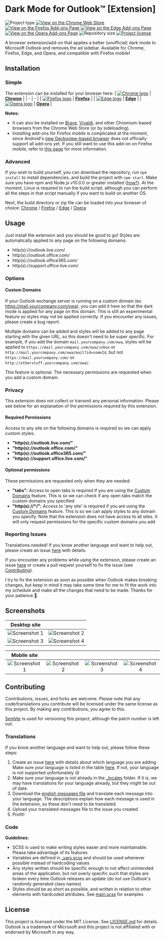 # Dark Mode for Outlook™ [Extension]
![](https://img.shields.io/badge/type-Extension-yellow.svg "Project type")
[![](https://img.shields.io/chrome-web-store/v/kjfbefcenipnnpbcbbklcidpjiamlcpl.svg "View on the Chrome Web Store")][chrome_link]
[![](https://img.shields.io/amo/v/dark-mode-for-outlook.svg "View on the Firefox Add-ons Page")][firefox_link]
[![](https://img.shields.io/badge/dynamic/json?label=edge%20add-on&prefix=v&query=%24.version&url=https%3A%2F%2Fmicrosoftedge.microsoft.com%2Faddons%2Fgetproductdetailsbycrxid%2Fncmfoiokkfipenppipihehpoikhacpep "View on the Edge Add-ons Page")][edge_link]
[![](https://img.shields.io/badge/dynamic/json?label=opera%20add-on&color=blue&query=%24.tag_name&url=https%3A%2F%2Fapi.github.com%2Frepos%2Fjerboa88%2Fdark-mode-for-outlook%2Freleases%2Flatest "View on the Opera Add-ons Page")][opera_link]
![](https://img.shields.io/github/repo-size/jerboa88/dark-mode-for-outlook.svg "Repository size")
[![](https://img.shields.io/github/license/jerboa88/dark-mode-for-outlook.svg "Project license")](LICENSE.md)


A browser extension/add-on that applies a better (unofficial) dark mode to Microsoft Outlook and removes the ad sidebar. Available for Chrome, Firefox, Edge, and Opera, and compatible with Firefox mobile!


## Installation
### Simple
The extension can be installed for your browser here:
| [![Chrome logo][chrome_logo]][chrome_link] | **[Chrome][chrome_link]** |
| - | - |
| [![Firefox logo][firefox_logo]][firefox_link] | **[Firefox][firefox_link]** |
| [![Edge logo][edge_logo]][edge_link] | **[Edge][edge_link]** |
| [![Opera logo][opera_logo]][opera_link] | **[Opera][opera_link]** |

**Notes:**
- It can also be installed on [Brave](https://support.brave.com/hc/en-us/articles/360017909112-How-can-I-add-extensions-to-Brave-), [Vivaldi](https://help.vivaldi.com/article/extensions/#install), and other Chromium-based browsers from the Chrome Web Store (or by sideloading).
- Installing add-ons for Firefox mobile is complicated at the moment, since Android's [new Geckoview-based browser](https://blog.mozilla.org/addons/2020/09/02/update-on-extension-support-in-the-new-firefox-for-android/) does not officially support all add-ons yet. If you still want to use this add-on on Firefox mobile, refer to [this page](https://support.mozilla.org/en-US/kb/find-and-install-add-ons-firefox-android#w_expanded-extension-support-in-firefox-for-android-nightly) for more information.


### Advanced
If you wish to build yourself, you can download the repository, run `npm install` to install dependencies, and build the project with `npm start`. Make sure you have npm and Node.js v10.0.0 or greater installed ([how?](https://docs.npmjs.com/downloading-and-installing-node-js-and-npm)). At the moment, Linux is required to run the build script, although you can perform all the steps in that script manually if you want to build on another OS.

Next, the build directory or zip file can be loaded into your browser of choice: [Chrome](https://developer.chrome.com/extensions/getstarted#manifest) / [Firefox](https://extensionworkshop.com/documentation/develop/temporary-installation-in-firefox/) / [Edge](https://docs.microsoft.com/en-us/microsoft-edge/extensions-chromium/getting-started/part1-simple-extension#run-your-extension-locally-in-your-browser-while-developing-it-side-loading) / [Opera](https://dev.opera.com/extensions/testing/)


## Usage
Just install the extension and you should be good to go! Styles are automatically applied to any page on the following domains:
- http(s)://outlook.live.com/
- http(s)://outlook.office.com/
- http(s)://outlook.office365.com/
- http(s)://support.office.live.com/

### Options
#### Custom Domains
If your Outlook exchange server is running on a custom domain (ex. https://mail.yourcompany.com/owa), you can add it here so that the dark mode is applied for any page on this domain. This is still an experimental feature so styles may not be applied correctly. If you encounter any issues, please create a bug report.

Multiple domains can be added and styles will be added to any page starting with the given URL, so this doesn't need to be super specific. For example, if you add the domain `mail.yourcompany.com/owa`, styles will be applied to `https://mail.yourcompany.com/owa/inbox` or `http://mail.yourcompany.com/owa/mail?id=someId`, but not `https://mail.yourcompany.com/` or `http://otherstuff.yourcompany.com/owa/`.

This feature is optional. The necessary permissions are requested when you add a custom domain.

### Privacy
This extension does not collect or transmit any personal information. Please see below for an explanation of the permissions required by this extension.

#### Required Permissions
Access to any site on the following domains is required so we can apply custom styles:
- **"http(s)://outlook.live.com/"**
- **"http(s)://outlook.office.com/"**
- **"http(s)://outlook.office365.com/"**
- **"http(s)://support.office.live.com/"**

#### Optional permissions
These permissions are requested only when they are needed:
- **"tabs":** Access to open tabs is required if you are using the [Custom Domains](#Custom%20Domains) feature. This is so we can check if any open tabs match the custom domains you specified
- **"http(s)://*/":** Access to 'any site' is required if you are using the [Custom Domains](#Custom%20Domains) feature. This is so we can apply styles to any domain you specify. Note that the extension does not have access to all sites. It will only request permissions for the specific custom domains you add

### Reporting Issues
Translations needed! If you know another language and want to help out, please create an issue [here][issues_link] with details.

If you encounter any problems while using the extension, please create an issue [here][issues_link] or create a pull request yourself to fix the issue (see [Contributing](#Contributing)).

I try to fix the extension as soon as possible when Outlook makes breaking changes, but keep in mind it may take some time for me to fit the work into my schedule and make all the changes that need to be made. Thanks for your patience 🙂.


## Screenshots
Desktop site | &#8291;
:-:|:-:
![Screenshot 1](screenshots/desktop_mail.png) | ![Screenshot 2](screenshots/desktop_sidebar.png)
![Screenshot 3](screenshots/desktop_viewmessage.png) | ![Screenshot 4](screenshots/desktop_newmessage.png)

Mobile site | &#8291; | &#8291; | &#8291;
:-:|:-:|:-:|:-:
![Screenshot 1](screenshots/mobile_mail.png) | ![Screenshot 2](screenshots/mobile_sidebar.png) | ![Screenshot 3](screenshots/mobile_viewmessage.png) | ![Screenshot 4](screenshots/mobile_newmessage.png)


## Contributing
Contributions, issues, and forks are welcome. Please note that any code/translations you contribute will be licensed under the same license as this project. By making any contributions, you agree to this.

[SemVer](http://semver.org/) is used for versioning this project, although the patch number is left out.

### Translations
If you know another language and want to help out, please follow these steps:
1. Create an issue [here][issues_link] with details about which language you are adding. Make sure your language is listed in the table [here](https://developer.chrome.com/docs/webstore/i18n/#choosing-locales-to-support). If not, your language is not supported unfortunately 😢
2. Make sure your language is not already in the [_locales](_locales) folder. If it is, we may have translations for your language already, but they might be out of date.
3. Download the [english messages file](_locales/en/messages.json) and translate each message into your language. The descriptions explain how each message is used in the extension, so these don't need to be translated.
4. Upload your translated messages file to the issue you created
5. Profit!

### Code
**Guidelines:**
- SCSS is used to make writing styles easier and more maintainable. Please take advantage of its features
- Variables are defined in [_vars.scss](styles/_vars.scss) and should be used whenever possible instead of hardcoding values
- Any styles written should be specific enough to not affect unintended areas of the application, but not overly specific such that styles are broken every time Outlook releases an update (do not use Outlook's randomly generated class names)
- Styles should be as short as possible, and written in relation to other elements with hardcoded attributes. See [main.scss](styles/main.scss) for examples


## License
This project is licensed under the MIT License. See [LICENSE.md](LICENSE.md) for details. Outlook is a trademark of Microsoft and this project is not affiliated with or endorsed by Microsoft in any way.


[issues_link]: ../../issues

[chrome_link]: https://chrome.google.com/webstore/detail/dark-mode-for-outlook/kjfbefcenipnnpbcbbklcidpjiamlcpl
[firefox_link]: https://addons.mozilla.org/en-US/firefox/addon/dark-mode-for-outlook/
[edge_link]: https://microsoftedge.microsoft.com/addons/detail/ncmfoiokkfipenppipihehpoikhacpep
[opera_link]: https://addons.opera.com/en/extensions/details/dark-mode-for-outlook/

[chrome_logo]: https://cdnjs.cloudflare.com/ajax/libs/browser-logos/69.0.0/chrome/chrome_32x32.png
[firefox_logo]: https://cdnjs.cloudflare.com/ajax/libs/browser-logos/69.0.0/archive/firefox_57-70/firefox_57-70_32x32.png
[edge_logo]: https://cdnjs.cloudflare.com/ajax/libs/browser-logos/69.0.0/edge/edge_32x32.png
[opera_logo]: https://cdnjs.cloudflare.com/ajax/libs/browser-logos/69.0.0/opera/opera_32x32.png
